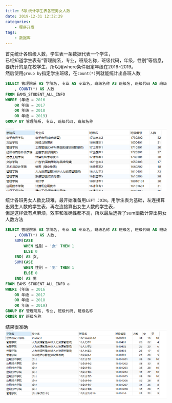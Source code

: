 ```yaml
---
title: SQL统计学生表各班男女人数
date: 2019-12-31 12:32:29
categories: 
    - 程序开发
tags:
	- 数据库
---
```

首先统计各班级人数，学生表一条数据代表一个学生，  
已经知道学生表有“管理院系，专业，班级名称，班级代码，年级，性别”等信息，
要统计的是在校学生，所以用where条件限定年级在2016~2019。  
然后使用`group by`指定学生班级，在`count(*)`列就能统计出各班人数

```sql
SELECT 管理院系 AS 学院名, 专业 AS 专业名, 班级名称 AS 班级名, 班级代码 AS 班级编号
    , COUNT(*) AS 人数
FROM EAMS_STUDENT_ALL_INFO
WHERE (年级 = 2016
    OR 年级 = 2017
    OR 年级 = 2018
    OR 年级 = 2019)
GROUP BY 管理院系, 专业, 班级代码, 班级名称
```

<!-- more -->
![20191231124326.png](SQL统计学生表各班男女人数/20191231124326.png)

统计各班男女人数比较难，最开始准备用`LEFT JOIN`。用学生表为基础，左连接算出男生人数的学生表，再左连接算出女生人数的学生表，  
但是这样做有点麻烦，效率和准确性都不高，所以最后选择了sum函数计算出男女人数方法

```sql
SELECT 管理院系 AS 学院名, 专业 AS 专业名, 班级名称 AS 班级名, 班级代码 AS 班级编号
    , COUNT(*) AS 人数,
    SUM(CASE
        WHEN 性别 = '女' THEN 1
        ELSE 0
    END) AS 女,
    SUM(CASE
        WHEN 性别 = '男' THEN 1
        ELSE 0
    END) AS 男
FROM EAMS_STUDENT_ALL_INFO a
WHERE (年级 = 2016
    OR 年级 = 2017
    OR 年级 = 2018
    OR 年级 = 2019)
GROUP BY 管理院系, 专业, 班级代码, 班级名称
ORDER BY 班级名称
```

结果很准确
![20191231124927.png](SQL统计学生表各班男女人数/20191231124927.png)
